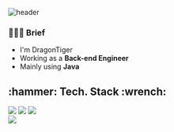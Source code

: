 ![header](https://capsule-render.vercel.app/api?type=slice&color=auto&height=300&section=header&text=DragonTiger&fontSize=90)

### 💁🏻‍♂️ Brief
- I'm DragonTiger
- Working as a **Back-end Engineer**
- Mainly using **Java**

<h2>
  :hammer: Tech. Stack :wrench:
</h2>
<span>
<img src="https://img.shields.io/badge/java-007396?style=for-the-badge&logo=java&logoColor=white"/>
<img src="https://img.shields.io/badge/spring-6DB33F?style=for-the-badge&logo=spring&logoColor=white"/>
<img src="https://img.shields.io/badge/springboot-6DB33F?style=for-the-badge&logo=springboot&logoColor=white"/>
</span>
<br/>
<img src="https://img.shields.io/badge/mysql-4479A1?style=for-the-badge&logo=mysql&logoColor=white">
